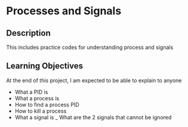 # Processes and Signals

## Description
This includes practice codes for understanding process and signals

## Learning Objectives
At the end of this project, I am expected to be able to explain to anyone

- What a PID is
- What a process is
- How to find a process PID
- How to kill a process
- What a signal is
_ What are the 2 signals that cannot be ignored

